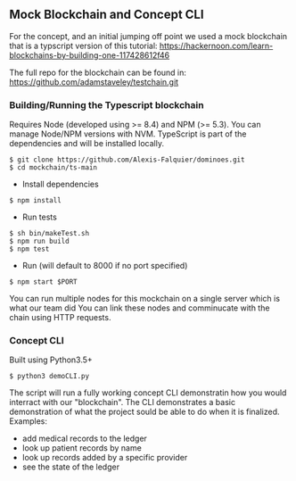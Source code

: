 ## Mock Blockchain and Concept CLI

For the concept, and an initial jumping off point we used a mock blockchain that is a typscript version of this tutorial:
https://hackernoon.com/learn-blockchains-by-building-one-117428612f46

The full repo for the blockchain can be found in:
https://github.com/adamstaveley/testchain.git


### Building/Running the Typescript blockchain
Requires Node (developed using >= 8.4) and NPM (>= 5.3). You can manage Node/NPM versions with NVM.
TypeScript is part of the dependencies and will be installed locally.
```
$ git clone https://github.com/Alexis-Falquier/dominoes.git
$ cd mockchain/ts-main
```
- Install dependencies
```
$ npm install
```
- Run tests
```
$ sh bin/makeTest.sh
$ npm run build
$ npm test
```
- Run (will default to 8000 if no port specified)
```
$ npm start $PORT
```

You can run multiple nodes for this mockchain on a single server which is what our team did
You can link these nodes and comminucate with the chain using HTTP requests.

### Concept CLI
Built using Python3.5+
```
$ python3 demoCLI.py
```
The script will run a fully working concept CLI demonstratin how you would interract with our "blockchain".
The CLI demonstrates a basic demonstration of what the project sould be able to do when it is finalized.
Examples:
- add medical records to the ledger
- look up patient records by name
- look up records added by a specific provider
- see the state of the ledger

